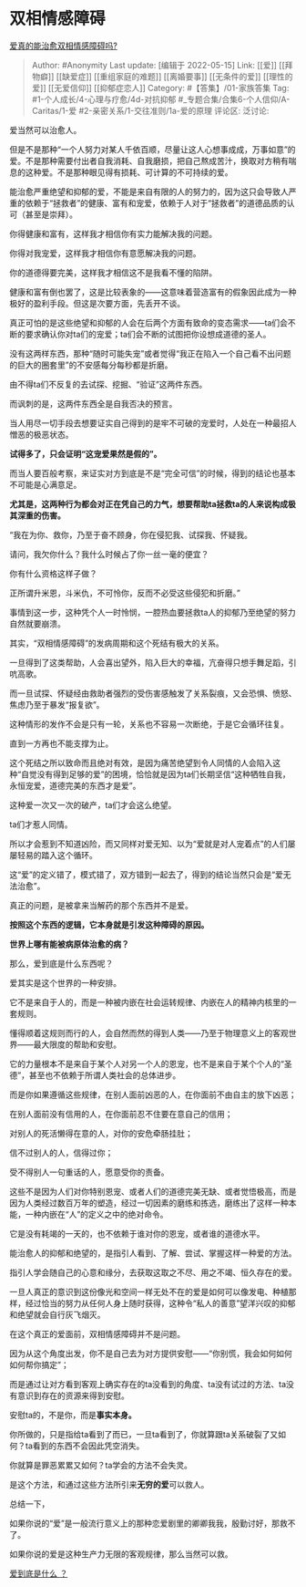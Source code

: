 # 双相情感障碍
[爱真的能治愈双相情感障碍吗?](https://www.zhihu.com/question/432246724/answer/2169563558)

> Author: #Anonymity
> Last update: [编辑于 2022-05-15]
> Link: [[爱]] [[拜物癖]] [[缺爱症]] [[重组家庭的难题]] [[离婚要事]] [[无条件的爱]] [[理性的爱]] [[无爱信仰]] [[抑郁症恋人]]
> Category: #【答集】/01-家族答集
> Tag: #1-个人成长/4-心理与疗愈/4d-对抗抑郁 #_专题合集/合集6-个人信仰/A-Caritas/1-爱 #2-亲密关系/1-交往准则/1a-爱的原理
> 评论区:
> 泛讨论:

爱当然可以治愈人。

但是不是那种“一个人努力对某人千依百顺，尽量让这人心想事成成，万事如意”的爱。不是那种需要付出者自我消耗、自我磨损，把自己熬成苦汁，换取对方稍有喘息的这种爱。不是那种眼见得有损耗、可计算的不可持续的爱。

能治愈严重绝望和抑郁的爱，不能是来自有限的人的努力的，因为这只会导致人严重的依赖于“拯救者”的健康、富有和宠爱，依赖于人对于“拯救者”的道德品质的认可（甚至是崇拜）。

你得健康和富有，这样我才相信你有实力能解决我的问题。

你得对我宠爱，这样我才相信你有意愿解决我的问题。

你的道德得要完美，这样我才相信这不是我看不懂的陷阱。

健康和富有倒也罢了，这是比较表象的——这意味着营造富有的假象因此成为一种极好的盈利手段。但这是次要方面，先丢开不谈。

真正可怕的是这些绝望和抑郁的人会在后两个方面有致命的变态需求——ta们会不断的要求确认你对ta们的宠爱；ta们会不断的试图把你设想成道德的圣人。

没有这两样东西，那种“随时可能失宠”或者觉得“我正在陷入一个自己看不出问题的巨大的圈套里”的不安感每分每秒都是折磨。

由不得ta们不反复的去试探、挖掘、“验证”这两件东西。

而讽刺的是，这两件东西全是自我否决的预言。

当人用尽一切手段去想要证实自己得到的是牢不可破的宠爱时，人处在一种最招人憎恶的极恶状态。

**试得多了，只会证明“这宠爱果然是假的”。**

而当人要百般考察，来证实对方到底是不是“完全可信”的时候，得到的结论也基本不可能是心满意足。

**尤其是，这两种行为都会对正在凭自己的力气，想要帮助ta拯救ta的人来说构成极其深重的伤害。**

“我在为你、救你，乃至于奋不顾身，你在侵犯我、试探我、怀疑我。

请问，我欠你什么？我什么时候占了你一丝一毫的便宜？

你有什么资格这样子做？

正所谓升米恩，斗米仇，不可怜你，反而不必受这些侵犯和折磨。”

事情到这一步，这种凭个人一时怜悯，一腔热血要拯救ta人的抑郁乃至绝望的努力自然就要崩溃。

其实，“双相情感障碍”的发病周期和这个死结有极大的关系。

一旦得到了这类帮助，人会喜出望外，陷入巨大的幸福，亢奋得只想手舞足蹈，引吭高歌。

而一旦试探、怀疑经由救助者强烈的受伤害感触发了关系裂痕，又会恐惧、愤怒、焦虑乃至于暴发“报复欲”。

这种情形的发作不会是只有一轮，关系也不容易一次断绝，于是它会循环往复。

直到一方再也不能支撑为止。

这个死结之所以致命而且绝对有效，是因为痛苦绝望到令人同情的人会陷入这种“自觉没有得到足够的爱”的困境，恰恰就是因为ta们长期坚信“这种牺牲自我，永恒宠爱，道德完美的东西才是爱”。

这种爱一次又一次的破产，ta们才会这么绝望。

ta们才惹人同情。

所以才会惹到不知道凶险，而又同样对爱无知、以为“爱就是对人宠着点”的人们屡屡轻易的踏入这个循环。

这“爱”的定义错了，模式错了，双方错到一起去了，得到的结论当然只会是“爱无法治愈”。

真正的问题，是被拿来当解药的那个东西并不是爱。

**按照这个东西的逻辑，它本身就是引发这种障碍的原因。**

**世界上哪有能被病原体治愈的病？**

那么，爱到底是什么东西呢？

爱其实是这个世界的一种安排。

它不是来自于人的，而是一种被内嵌在社会运转规律、内嵌在人的精神内核里的一套规则。

懂得顺着这规则而行的人，会自然而然的得到人类——乃至于物理意义上的客观世界——最大限度的帮助和安慰。

它的力量根本不是来自于某个人对另一个人的恩宠，也不是来自于某个个人的“圣德”，甚至也不依赖于所谓人类社会的总体进步。

而是你如果遵循这些规律，在别人面前凶恶的人，在你面前不由自主的放下凶恶；

在别人面前没有信用的人，在你面前忍不住要在意自己的信用；

对别人的死活懒得在意的人，对你的安危牵肠挂肚；

信不过别人的人，信得过你；

受不得别人一句重话的人，愿意受你的责备。

这些不是因为人们对你特别恩宠、或者人们的道德完美无缺、或者觉悟极高，而是因为人类经过数百万年的塑造，经过一切因素的磨练和拣选，磨练出了这样一种本能，一种内嵌在“人”的定义之中的绝对命令。

它是没有耗竭的一天的，也不依赖于谁对你的恩宠，或者谁的道德水平。

能治愈人的抑郁和绝望的，是指引人看到、了解、尝试、掌握这样一种爱的方法。

指引人学会随自己的心意和缘分，去获取这取之不尽、用之不竭、恒久存在的爱。

一旦人真正的意识到这份像光和空间一样无处不在的爱是如何可以像发电、种植那样，经过恰当的努力从任何人身上随时获得，这种令“私人的善意”望洋兴叹的抑郁和绝望就会自行灰飞烟灭。

在这个真正的爱面前，双相情感障碍并不是问题。

因为从这个角度出发，你不是自己去为对方提供安慰——“你别慌，我会如何如何如何帮你搞定”；

而是通过让对方看到客观上确实存在的ta没看到的角度、ta没有试过的方法、ta没有意识到存在的资源来得到安慰。

安慰ta的，不是你，而是**事实本身。**

你所做的，只是指给ta看到了而已，一旦ta看到了，你就算跟ta关系破裂了又如何？ta看到的东西不会因此凭空消失。

你就算是罪恶累累又如何？ta学会的方法不会失灵。

是这个方法，和通过这些方法所引来**无穷的爱**可以救人。

总结一下，

如果你说的“爱”是一般流行意义上的那种恋爱剧里的卿卿我我，殷勤讨好，那救不了。

如果你说的爱是这种生产力无限的客观规律，那么当然可以救。

[爱到底是什么 ？](https://www.zhihu.com/question/444126370/answer/1743255025)
